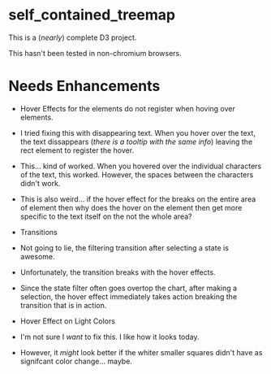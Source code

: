 # self_contained_treemap

This is a (*nearly*) complete D3 project.

This hasn't been tested in non-chromium browsers.

# Needs Enhancements

-  Hover Effects for the <rect> elements do not register when hoving over <text> elements.
  -  I tried fixing this with disappearing text. When you hover over the text, the text dissappears (*there is a tooltip with the same info*) leaving the rect element to register the hover.
  - This... kind of worked. When you hovered over the individual characters of the text, this worked. However, the spaces between the characters didn't work.
  - This is also weird... if the hover effect for the <rect> breaks on the entire area of <text> element then why does the hover on the <text> element then get more specific to the text itself on the not the whole area?

- Transitions
 - Not going to lie, the filtering transition after selecting a state is awesome.
 - Unfortunately, the transition breaks with the hover effects.
 - Since the state filter often goes overtop the chart, after making a selection, the hover effect immediately takes action breaking the transition that is in action.

- Hover Effect on Light Colors
 - I'm not sure I *want* to fix this. I like how it looks today.
 - However, it *might* look better if the whiter smaller squares didn't have as signifcant color change... maybe.
